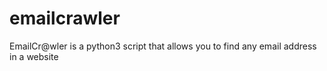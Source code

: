 # emailcrawler
EmailCr@wler is a python3 script that allows you to find any email address in a website
